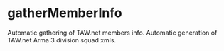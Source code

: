 # gatherMemberInfo
Automatic gathering of TAW.net members info. Automatic generation of TAW.net Arma 3 division squad xmls.
